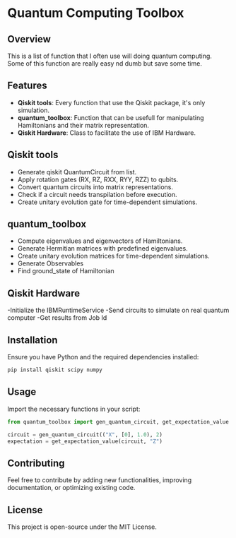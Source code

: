 # Quantum Computing Toolbox

## Overview
This is a list of function that I often use will doing quantum computing. Some of this function are really easy nd dumb but save some time.

## Features
- **Qiskit tools**: Every function that use the Qiskit package, it's only simulation.
- **quantum_toolbox**: Function that can be usefull for manipulating Hamiltonians and their matrix representation.
- **Qiskit Hardware**: Class to facilitate the use of IBM Hardware.


## Qiskit tools
- Generate qiskit QuantumCircuit from list.
- Apply rotation gates (RX, RZ, RXX, RYY, RZZ) to qubits.
- Convert quantum circuits into matrix representations.
- Check if a circuit needs transpilation before execution.
- Create unitary evolution gate for time-dependent simulations.

## quantum_toolbox
- Compute eigenvalues and eigenvectors of Hamiltonians.
- Generate Hermitian matrices with predefined eigenvalues.
- Create unitary evolution matrices for time-dependent simulations.
- Generate Observables
- Find ground_state of Hamiltonian
  
## Qiskit Hardware
-Initialize the IBMRuntimeService
-Send circuits to simulate on real quantum computer 
-Get results from Job Id

## Installation
Ensure you have Python and the required dependencies installed:
```bash
pip install qiskit scipy numpy
```

## Usage
Import the necessary functions in your script:
```python
from quantum_toolbox import gen_quantum_circuit, get_expectation_value

circuit = gen_quantum_circuit(("X", [0], 1.0), 2)
expectation = get_expectation_value(circuit, "Z")
```

## Contributing
Feel free to contribute by adding new functionalities, improving documentation, or optimizing existing code.

## License
This project is open-source under the MIT License.

